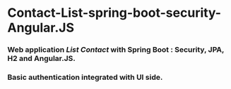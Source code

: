 # Contact-List-spring-boot-security-Angular.JS

###  Web application *List Contact* with Spring Boot : Security, JPA, H2 and Angular.JS.

### Basic authentication integrated with UI side.